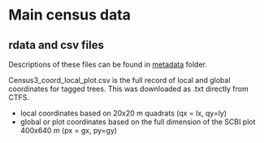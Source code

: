 # Main census data

## rdata and csv files

Descriptions of these files can be found in [metadata](https://github.com/SCBI-ForestGEO/SCBI-ForestGEO-Data/tree/master/tree_main_census/metadata) folder.

Census3_coord_local_plot.csv is the full record of local and global coordinates for tagged trees. This was downloaded as .txt directly from CTFS.
- local coordinates based on 20x20 m quadrats (qx = lx, qy=ly) 
- global or plot coordinates based on the full dimension of the SCBI plot 400x640 m (px = gx, py=gy)
